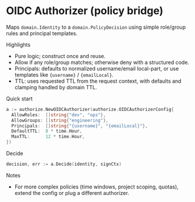 # OIDC Authorizer (policy bridge)

Maps `domain.Identity` to a `domain.PolicyDecision` using simple role/group rules and principal templates.

Highlights
- Pure logic; construct once and reuse.
- Allow if any role/group matches; otherwise deny with a structured code.
- Principals: defaults to normalized username/email local-part, or use templates like `{username}` / `{emailLocal}`.
- TTL: uses requested TTL from the request context, with defaults and clamping handled by domain TTL.

Quick start
```go
a := authorize.NewOIDCAuthorizer(authorize.OIDCAuthorizerConfig{
  AllowRoles:  []string{"dev", "ops"},
  AllowGroups: []string{"engineering"},
  Principals:  []string{"{username}", "{emailLocal}"},
  DefaultTTL:  8 * time.Hour,
  MaxTTL:      12 * time.Hour,
})
```

Decide
```go
decision, err := a.Decide(identity, signCtx)
```

Notes
- For more complex policies (time windows, project scoping, quotas), extend the config or plug a different authorizer.
